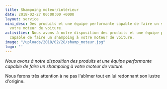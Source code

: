 ```yaml
---
title: Shampoing moteur/intérieur
date: 2018-02-27 00:00:00 +0000
layout: service
mini_desc: Des produits et une équipe performante capable de faire un shampoing à
  votre moteur de voiture.
activities: Nous avons à notre disposition des produits et une équipe performante
  capable de faire un shampoing à votre moteur de voiture.
image: "/uploads/2018/02/28/shamp_moteur.jpg"
logo: ''
---
```

_Nous avons à notre disposition des produits et une équipe performante capable de faire un shampoing à votre moteur de voiture._

Nous ferons très attention à ne pas l'abîmer tout en lui redonnant son lustre d'origine.